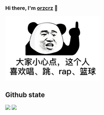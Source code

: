 ### Hi there, I'm [orzcrz](https://orzcrz.github.io/) 👋

<code><img src="https://raw.githubusercontent.com/orzcrz/orzcrz/main/assets/rap.png"></code>

## Github state

<a>
  <img align="center" src="https://github-readme-stats.vercel.app/api?username=orzcrz&theme=material-palenight" />
</a>

<a>
  <img align="center" src="https://github-readme-stats.vercel.app/api/top-langs/?username=orzcrz&layout=compact&theme=material-palenight" />
</a>

